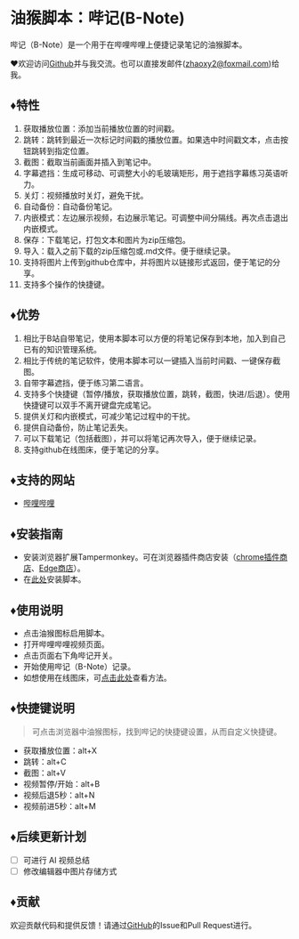 # 油猴脚本：哔记(B-Note)
哔记（B-Note）是一个用于在哔哩哔哩上便捷记录笔记的油猴脚本。

❤欢迎访问[Github](https://github.com/Xiang-yuZHAO/B-Note)并与我交流。也可以直接发邮件(zhaoxy2@foxmail.com)给我。

## ♦特性
1. 获取播放位置：添加当前播放位置的时间戳。
2. 跳转：跳转到最近一次标记时间戳的播放位置。如果选中时间戳文本，点击按钮跳转到指定位置。
4. 截图：截取当前画面并插入到笔记中。
5. 字幕遮挡：生成可移动、可调整大小的毛玻璃矩形，用于遮挡字幕练习英语听力。
6. 关灯：视频播放时关灯，避免干扰。
7. 自动备份：自动备份笔记。
8. 内嵌模式：左边展示视频，右边展示笔记。可调整中间分隔线。再次点击退出内嵌模式。
9. 保存：下载笔记，打包文本和图片为zip压缩包。
10. 导入：载入之前下载的zip压缩包或.md文件。便于继续记录。
11. 支持将图片上传到github仓库中，并将图片以链接形式返回，便于笔记的分享。
12. 支持多个操作的快捷键。

## ♦优势
1. 相比于B站自带笔记，使用本脚本可以方便的将笔记保存到本地，加入到自己已有的知识管理系统。
2. 相比于传统的笔记软件，使用本脚本可以一键插入当前时间戳、一键保存截图。
3. 自带字幕遮挡，便于练习第二语言。
4. 支持多个快捷键（暂停/播放，获取播放位置，跳转，截图，快进/后退）。使用快捷键可以双手不离开键盘完成笔记。
5. 提供关灯和内嵌模式，可减少笔记过程中的干扰。
6. 提供自动备份，防止笔记丢失。
7. 可以下载笔记（包括截图），并可以将笔记再次导入，便于继续记录。
8. 支持github在线图床，便于笔记的分享。

## ♦支持的网站
- [哔哩哔哩](https://www.bilibili.com/)

## ♦安装指南
- 安装浏览器扩展Tampermonkey。可在浏览器插件商店安装（[chrome插件商店](https://chrome.google.com/webstore/detail/tampermonkey/dhdgffkkebhmkfjojejmpbldmpobfkfo?hl=zh-CN)、[Edge商店](https://microsoftedge.microsoft.com/addons/detail/%E7%AF%A1%E6%94%B9%E7%8C%B4/iikmkjmpaadaobahmlepeloendndfphd?hl=zh-CN)）。
- 在[此处](https://greasyfork.org/zh-CN/scripts/475808-%E5%93%94%E8%AE%B0-b-note-b%E7%AB%99%E7%AC%94%E8%AE%B0%E6%8F%92%E4%BB%B6)安装脚本。

## ♦使用说明
- 点击油猴图标启用脚本。
- 打开哔哩哔哩视频页面。
- 点击页面右下角哔记开关。
- 开始使用哔记（B-Note）记录。
- 如想使用在线图床，可[点击此处](https://github.com/Xiang-yuZHAO/B-Note_img)查看方法。

## ♦快捷键说明

> 可点击浏览器中油猴图标，找到哔记的快捷键设置，从而自定义快捷键。

- 获取播放位置：alt+X
- 跳转：alt+C
- 截图：alt+V
- 视频暂停/开始：alt+B
- 视频后退5秒：alt+N
- 视频前进5秒：alt+M

## ♦后续更新计划
- [ ] 可进行 AI 视频总结
- [ ] 修改编辑器中图片存储方式

## ♦贡献
欢迎贡献代码和提供反馈！请通过[GitHub](https://github.com/Xiang-yuZHAO/B-Note)的Issue和Pull Request进行。
